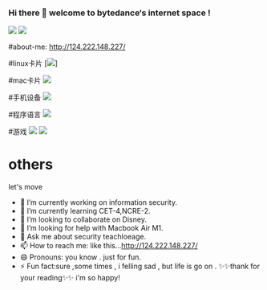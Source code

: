 ### Hi there 👋 welcome to bytedance‘s internet space !
![](https://github-readme-stats.vercel.app/api?username=wjl110&show_icons=true&count_private=true&hide=prs&theme=default_repocard)
![](https://visitor-badge.glitch.me/badge?page_id=wjl110)

#about-me:
http://124.222.148.227/

#linux卡片
[![](https://img.shields.io/badge/OS-kali%20Linux-33aadd?style=flat-square&logo=arch-linux&logoColor=ffffff)]

#mac卡片
[![](https://img.shields.io/badge/macOS-Hackintosh-292e33?style=flat-square&logo=apple&logoColor=ffffff)](https://www.tonymacx86.com/)

#手机设备
[![](https://img.shields.io/badge/iPhone-11-pro?style=flat-square&logo=apple&logoColor=ffffff)](https://www.apple.com/)

#程序语言
[![](https://img.shields.io/badge/-Python-007396?style=flat-square&logo=python&logoColor=ffffff)](https://python.org/)

#游戏
![](https://img.shields.io/badge/-Nintendo%20Switch-e60012?style=flat-square&logo=nintendo%20switch&logoColor=ffffff)
[![](https://img.shields.io/badge/Steam-171a21?style=flat-square&logo=steam&logoColor=ffffff)](https://steamcommunity.com/id/antzuhl)
# others
let's move
- 🔭 I’m currently working on information security.
- 🌱 I’m currently learning CET-4,NCRE-2.
- 👯 I’m looking to collaborate on Disney.
- 🤔 I’m looking for help with Macbook Air M1.
- 💬 Ask me about security teachloeage.
- 📫 How to reach me: like this...http://124.222.148.227/
- 😄 Pronouns: you know . just for fun.
- ⚡ Fun fact:sure ,some times , i felling sad , but life is go on .
 ✨✨thank for your reading✨✨ i'm so happy!

<!--
**wjl110/wjl110** is a ✨ _special_ ✨ repository because its `README.md` (this file) appears on your GitHub profile.

Here are some ideas to get you started:

- 🔭 I’m currently working on ...
- 🌱 I’m currently learning ...
- 👯 I’m looking to collaborate on ...
- 🤔 I’m looking for help with ...
- 💬 Ask me about ...
- 📫 How to reach me: ...
- 😄 Pronouns: ...
- ⚡ Fun fact: ...
-->
